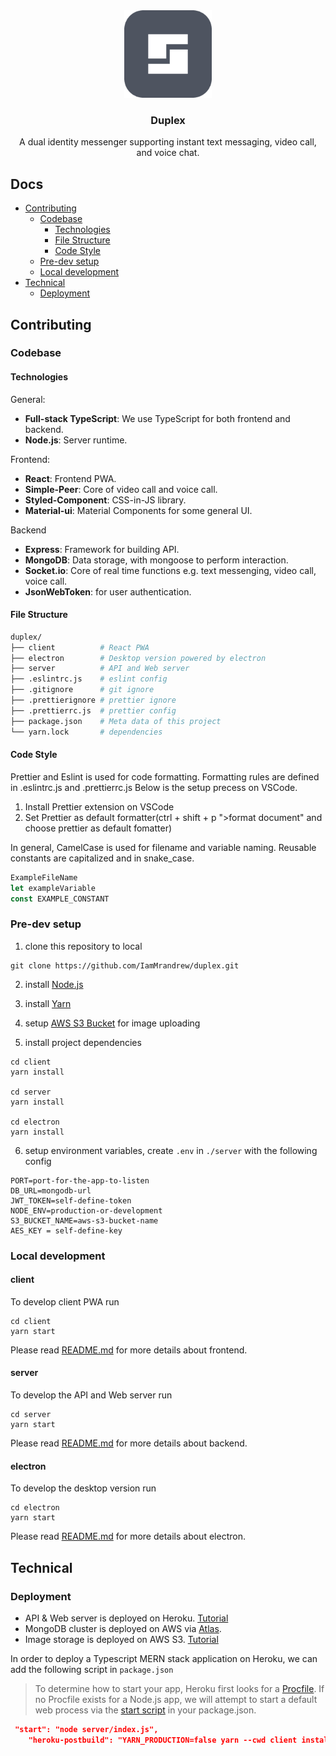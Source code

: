 <div align="center">

<a href="https://duplexx.herokuapp.com/">
<img src="./client/public/logo192.png" width="140" height="140">
</a>

### Duplex

A dual identity messenger supporting instant text messaging, video call, and voice chat.

</div>

## Docs

- [Contributing](#contributing)
  - [Codebase](#codebase)
    - [Technologies](#technologies)
    - [File Structure](#file-structure)
    - [Code Style](#code-style)
  - [Pre-dev setup](#pre-dev-setup)
  - [Local development](#local-development)
- [Technical](#technical)
  - [Deployment](#deployment)

## Contributing

### Codebase

#### Technologies

General:

- **Full-stack TypeScript**: We use TypeScript for both frontend and backend.
- **Node.js**: Server runtime.

Frontend:

- **React**: Frontend PWA.
- **Simple-Peer**: Core of video call and voice call.
- **Styled-Component**: CSS-in-JS library.
- **Material-ui**: Material Components for some general UI.

Backend

- **Express**: Framework for building API.
- **MongoDB**: Data storage, with mongoose to perform interaction.
- **Socket.io**: Core of real time functions e.g. text messenging, video call, voice call.
- **JsonWebToken**: for user authentication.

#### File Structure

```sh
duplex/
├── client          # React PWA
├── electron        # Desktop version powered by electron
├── server          # API and Web server
├── .eslintrc.js    # eslint config
├── .gitignore      # git ignore
├── .prettierignore # prettier ignore
├── .prettierrc.js  # prettier config
├── package.json    # Meta data of this project
└── yarn.lock       # dependencies
```

#### Code Style

Prettier and Eslint is used for code formatting. Formatting rules are defined in .eslintrc.js and .prettierrc.js
Below is the setup precess on VSCode.

1. Install Prettier extension on VSCode
2. Set Prettier as default formatter(ctrl + shift + p ">format document" and choose prettier as default fomatter)

In general, CamelCase is used for filename and variable naming. Reusable constants are capitalized and in snake_case.

```js
ExampleFileName
let exampleVariable
const EXAMPLE_CONSTANT
```

### Pre-dev setup

1. clone this repository to local

```
git clone https://github.com/IamMrandrew/duplex.git
```

2. install [Node.js](https://nodejs.org/en/download/)

3. install [Yarn](https://classic.yarnpkg.com/en/docs/install)

4. setup [AWS S3 Bucket](https://aws.amazon.com/tw/free/?all-free-tier.sort-by=item.additionalFields.SortRank&all-free-tier.sort-order=asc&awsf.Free%20Tier%20Categories=categories%23storage&trk=ps_a134p000006gXrGAAU&trkCampaign=acq_paid_search_brand&sc_channel=PS&sc_campaign=acquisition_HK&sc_publisher=Google&sc_category=Storage&sc_country=HK&sc_geo=CHNA&sc_outcome=acq&sc_detail=aws%20s3&sc_content=S3_e&sc_matchtype=e&sc_segment=490400689170&sc_medium=ACQ-P|PS-GO|Brand|Desktop|SU|Storage|S3|HK|EN|Text&s_kwcid=AL!4422!3!490400689170!e!!g!!aws%20s3&ef_id=Cj0KCQjwsqmEBhDiARIsANV8H3a7_nNqqLZqjTrBME4lUfFCticl5EgFJnTuYU7J1zn9RjaGquWlqw0aAipNEALw_wcB:G:s&s_kwcid=AL!4422!3!490400689170!e!!g!!aws%20s3) for image uploading

5. install project dependencies

```
cd client
yarn install

cd server
yarn install

cd electron
yarn install
```

6. setup environment variables, create `.env` in `./server` with the following config

```
PORT=port-for-the-app-to-listen
DB_URL=mongodb-url
JWT_TOKEN=self-define-token
NODE_ENV=production-or-development
S3_BUCKET_NAME=aws-s3-bucket-name
AES_KEY = self-define-key
```

### Local development

#### client

To develop client PWA run

```
cd client
yarn start
```

Please read [README.md](https://github.com/IamMrandrew/duplex/blob/master/client/README.md) for more details about frontend.

#### server

To develop the API and Web server run

```
cd server
yarn start
```

Please read [README.md](https://github.com/IamMrandrew/duplex/blob/master/server/README.md) for more details about backend.

#### electron

To develop the desktop version run

```
cd electron
yarn start
```

Please read [README.md](https://github.com/IamMrandrew/duplex/blob/master/electron/README.md) for more details about electron.

## Technical

### Deployment

- API & Web server is deployed on Heroku. [Tutorial](https://devcenter.heroku.com/articles/getting-started-with-nodejs)
- MongoDB cluster is deployed on AWS via [Atlas](https://www.mongodb.com/cloud/atlas).
- Image storage is deployed on AWS S3. [Tutorial](https://devcenter.heroku.com/articles/s3)

In order to deploy a Typescript MERN stack application on Heroku, we can add the following script in `package.json`

> To determine how to start your app, Heroku first looks for a [Procfile](https://devcenter.heroku.com/articles/procfile). If no Procfile exists for a Node.js app, we will attempt to start a default web process via the [start script](https://docs.npmjs.com/misc/scripts) in your package.json.

```json
 "start": "node server/index.js",
    "heroku-postbuild": "YARN_PRODUCTION=false yarn --cwd client install && yarn --cwd server install && yarn --cwd client build && yarn --cwd server build"
```
